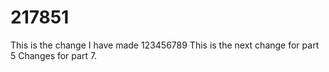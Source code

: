 # 217851
This is the change 
I have made
123456789
This is the next change for part 5
Changes for part 7.
